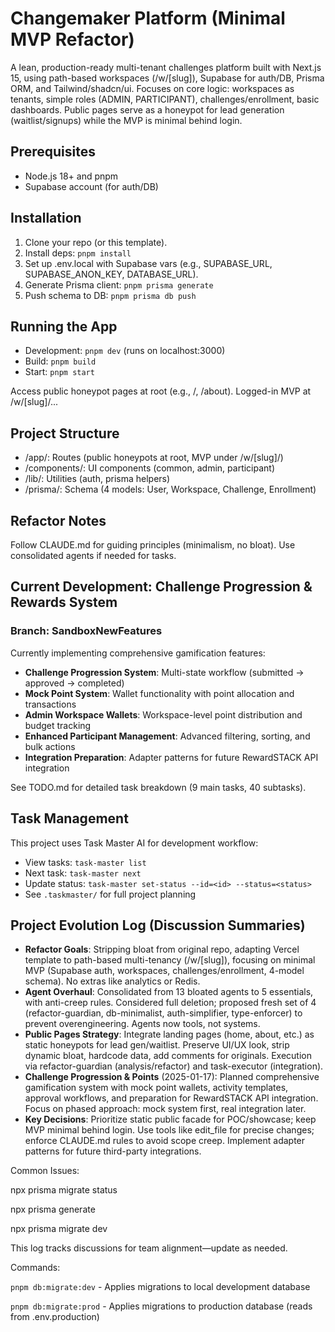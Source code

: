 # Changemaker Platform (Minimal MVP Refactor)

A lean, production-ready multi-tenant challenges platform built with Next.js 15, using path-based workspaces (/w/[slug]), Supabase for auth/DB, Prisma ORM, and Tailwind/shadcn/ui. Focuses on core logic: workspaces as tenants, simple roles (ADMIN, PARTICIPANT), challenges/enrollment, basic dashboards. Public pages serve as a honeypot for lead generation (waitlist/signups) while the MVP is minimal behind login.

## Prerequisites

- Node.js 18+ and pnpm
- Supabase account (for auth/DB)

## Installation

1. Clone your repo (or this template).
2. Install deps: `pnpm install`
3. Set up .env.local with Supabase vars (e.g., SUPABASE_URL, SUPABASE_ANON_KEY, DATABASE_URL).
4. Generate Prisma client: `pnpm prisma generate`
5. Push schema to DB: `pnpm prisma db push`

## Running the App

- Development: `pnpm dev` (runs on localhost:3000)
- Build: `pnpm build`
- Start: `pnpm start`

Access public honeypot pages at root (e.g., /, /about). Logged-in MVP at /w/[slug]/...

## Project Structure

- /app/: Routes (public honeypots at root, MVP under /w/[slug]/)
- /components/: UI components (common, admin, participant)
- /lib/: Utilities (auth, prisma helpers)
- /prisma/: Schema (4 models: User, Workspace, Challenge, Enrollment)

## Refactor Notes

Follow CLAUDE.md for guiding principles (minimalism, no bloat). Use consolidated agents if needed for tasks.

## Current Development: Challenge Progression & Rewards System

### Branch: SandboxNewFeatures

Currently implementing comprehensive gamification features:

- **Challenge Progression System**: Multi-state workflow (submitted → approved → completed)
- **Mock Point System**: Wallet functionality with point allocation and transactions
- **Admin Workspace Wallets**: Workspace-level point distribution and budget tracking
- **Enhanced Participant Management**: Advanced filtering, sorting, and bulk actions
- **Integration Preparation**: Adapter patterns for future RewardSTACK API integration

See TODO.md for detailed task breakdown (9 main tasks, 40 subtasks).

## Task Management

This project uses Task Master AI for development workflow:

- View tasks: `task-master list`
- Next task: `task-master next`
- Update status: `task-master set-status --id=<id> --status=<status>`
- See `.taskmaster/` for full project planning

## Project Evolution Log (Discussion Summaries)

- **Refactor Goals**: Stripping bloat from original repo, adapting Vercel template to path-based multi-tenancy (/w/[slug]), focusing on minimal MVP (Supabase auth, workspaces, challenges/enrollment, 4-model schema). No extras like analytics or Redis.
- **Agent Overhaul**: Consolidated from 13 bloated agents to 5 essentials, with anti-creep rules. Considered full deletion; proposed fresh set of 4 (refactor-guardian, db-minimalist, auth-simplifier, type-enforcer) to prevent overengineering. Agents now tools, not systems.
- **Public Pages Strategy**: Integrate landing pages (home, about, etc.) as static honeypots for lead gen/waitlist. Preserve UI/UX look, strip dynamic bloat, hardcode data, add comments for originals. Execution via refactor-guardian (analysis/refactor) and task-executor (integration).
- **Challenge Progression & Points** (2025-01-17): Planned comprehensive gamification system with mock point wallets, activity templates, approval workflows, and preparation for RewardSTACK API integration. Focus on phased approach: mock system first, real integration later.
- **Key Decisions**: Prioritize static public facade for POC/showcase; keep MVP minimal behind login. Use tools like edit_file for precise changes; enforce CLAUDE.md rules to avoid scope creep. Implement adapter patterns for future third-party integrations.

Common Issues:

npx prisma migrate status

npx prisma generate

npx prisma migrate dev

This log tracks discussions for team alignment—update as needed.



Commands:


`pnpm db:migrate:dev` - Applies migrations to local development database

`pnpm db:migrate:prod` - Applies migrations to production database (reads from .env.production)
